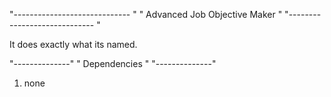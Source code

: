 
"----------------------------- "
" Advanced Job Objective Maker "
"----------------------------- "

It does exactly what its named.

"--------------"
" Dependencies "
"--------------"

1. none
